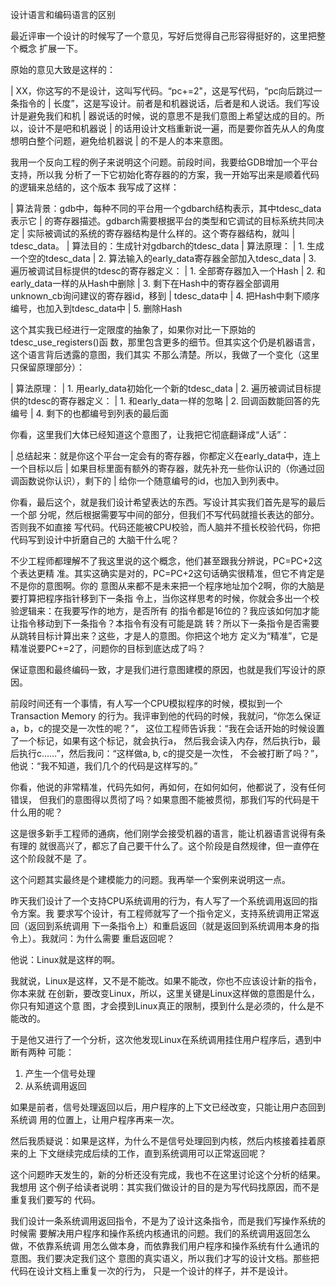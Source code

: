         
设计语言和编码语言的区别

最近评审一个设计的时候写了一个意见，写好后觉得自己形容得挺好的，这里把整个概念
扩展一下。

原始的意见大致是这样的：

  | XX，你这写的不是设计，这叫写代码。“pc+=2"，这是写代码，“pc向后跳过一条指令的
  | 长度”，这是写设计。前者是和机器说话，后者是和人说话。我们写设计是避免我们和机
  | 器说话的时候，说的意思不是我们意图上希望达成的目的。所以，设计不是吧和机器说
  | 的话用设计文档重新说一遍，而是要你首先从人的角度想明白整个问题，避免给机器说
  | 的不是人的本来意图。

我用一个反向工程的例子来说明这个问题。前段时间，我要给GDB增加一个平台支持，所以我
分析了一下它初始化寄存器的的方案，我一开始写出来是顺着代码的逻辑来总结的，这个版本
我写成了这样：

  | 算法背景：gdb中，每种不同的平台用一个gdbarch结构表示，其中tdesc_data表示它
  |           的寄存器描述。gdbarch需要根据平台的类型和它调试的目标系统共同决定
  |           实际被调试的系统的寄存器结构是什么样的。这个寄存器结构，就叫
  |           tdesc_data。
  | 算法目的：生成针对gdbarch的tdesc_data
  | 算法原理：
  |     1. 生成一个空的tdesc_data
  |     2. 算法输入的early_data寄存器全部加入tdesc_data
  |     3. 遍历被调试目标提供的tdesc的寄存器定义：
  |        1. 全部寄存器加入一个Hash
  |        2. 和early_data一样的从Hash中删除
  |        3. 剩下在Hash中的寄存器全部调用unknown_cb询问建议的寄存器id，移到
  |           tdesc_data中
  |        4. 把Hash中剩下顺序编号，也加入到tdesc_data中
  |        5. 删除Hash

这个其实我已经进行一定限度的抽象了，如果你对比一下原始的tdesc_use_registers()函
数，那里包含更多的细节。但其实这个仍是机器语言，这个语言背后透露的意图，我们其实
不那么清楚。所以，我做了一个变化（这里只保留原理部分）：

  | 算法原理：
  |     1. 用early_data初始化一个新的tdesc_data
  |     2. 遍历被调试目标提供的tdesc的寄存器定义：
  |        1. 和early_data一样的忽略
  |        2. 回调函数能回答的先编号
  |        4. 剩下的也都编号到列表的最后面

你看，这里我们大体已经知道这个意图了，让我把它彻底翻译成“人话”：

  | 总结起来：就是你这个平台一定会有的寄存器，你都定义在early_data中，连上一个目标以后
  | 如果目标里面有额外的寄存器，就先补充一些你认识的（你通过回调函数说你认识），剩下的
  | 给你一个随意编号的id，也加入到列表中。

你看，最后这个，就是我们设计希望表达的东西。写设计其实我们首先是写的最后一个部
分呢，然后根据需要写中间的部分，但我们不写代码就擅长表达的部分。否则我不如直接
写代码。代码还能被CPU校验，而人脑并不擅长校验代码，你把代码写到设计中折磨自己的
大脑干什么呢？

不少工程师都理解不了我这里说的这个概念，他们甚至跟我分辨说，PC=PC+2这个表达更精
准。其实这确实是对的，PC=PC+2这句话确实很精准，但它不肯定是不是你的意图啊。你的
意图从来都不是未来把一个程序地址加个2啊，你的大脑是要打算把程序指针移到下一条指
令上，当你这样思考的时候，你就会多出一个校验逻辑来：在我要写作的地方，是否所有
的指令都是16位的？我应该如何加才能让指令移动到下一条指令？本指令有没有可能是跳
转？所以下一条指令是否需要从跳转目标计算出来？这些，才是人的意图。你把这个地方
定义为“精准”，它是精准说要PC+=2了，问题你的目标到底达成了吗？

保证意图和最终编码一致，才是我们进行意图建模的原因，也就是我们写设计的原因。

前段时间还有一个事情，有人写一个CPU模拟程序的时候，模拟到一个Transaction Memory
的行为。我评审到他的代码的时候，我就问，“你怎么保证a，b，c的提交是一次性的呢？”，
这位工程师告诉我：“我在会话开始的时候设置了一个标记，如果有这个标记，就会执行a，
然后我会读入内存，然后执行b，最后执行c……”，然后我问：“这样做a, b, c的提交是一次性，
不会被打断了吗？”，他说：“我不知道，我们几个的代码是这样写的。”

你看，他说的非常精准，代码先如何，再如何，在如何如何，他都说了，没有任何错误，
但我们的意图得以贯彻了吗？如果意图不能被贯彻，那我们写的代码是干什么用的呢？

这是很多新手工程师的通病，他们刚学会接受机器的语言，能让机器语言说得有条有理的
就很高兴了，都忘了自己要干什么了。这个阶段是自然规律，但一直停在这个阶段就不是
了。

这个问题其实最终是个建模能力的问题。我再举一个案例来说明这一点。

昨天我们设计了一个支持CPU系统调用的行为，有人写了一个系统调用返回的指令方案。我
要求写个设计，有工程师就写了一个指令定义，支持系统调用正常返回（返回到系统调用
下一条指令上）和重启返回（就是返回到系统调用本身的指令上）。我就问：为什么需要
重启返回呢？

他说：Linux就是这样的啊。

我就说，Linux是这样，又不是不能改。如果不能改，你也不应该设计新的指令，你本来就
在创新，要改变Linux，所以，这里关键是Linux这样做的意图是什么，你只有知道这个意
图，才会摸到Linux真正的限制，摸到什么是必须的，什么是不能改的。

于是他又进行了一个分析，这次他发现Linux在系统调用挂住用户程序后，遇到中断有两种
可能：

1. 产生一个信号处理
2. 从系统调用返回

如果是前者，信号处理返回以后，用户程序的上下文已经改变，只能让用户态回到系统调
用的位置上，让用户程序再来一次。

然后我质疑说：如果是这样，为什么不是信号处理回到内核，然后内核接着挂着原来的上
下文继续完成后续的工作，直到系统调用可以正常返回呢？

这个问题昨天发生的，新的分析还没有完成，我也不在这里讨论这个分析的结果。我想用
这个例子给读者说明：其实我们做设计的目的是为写代码找原因，而不是重复我们要写的
代码。

我们设计一条系统调用返回指令，不是为了设计这条指令，而是我们写操作系统的时候需
要解决用户程序和操作系统内核通讯的问题。我们的系统调用返回怎么做，不依靠系统调
用怎么做本身，而依靠我们用户程序和操作系统有什么通讯的意图。我们要决定我们这个
意图的真实语义，所以我们才写的设计文档。那些把代码在设计文档上重复一次的行为，
只是一个设计的样子，并不是设计。
